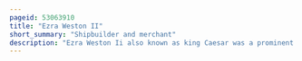 ```yaml
---
pageid: 53063910
title: "Ezra Weston II"
short_summary: "Shipbuilder and merchant"
description: "Ezra Weston Ii also known as king Caesar was a prominent Shipbuilder and Merchant who operated a large Maritime Industry based in Duxbury and Boston Massachusetts. His Father, Ezra Weston i, began small Scale shipbuilding Operations in Duxbury in 1763 and eventually came to be known as 'King Caesar' for his Success in Business. His only Son ezra weston Ii inherited the Nickname when Ezra I died in 1822."
---
```

